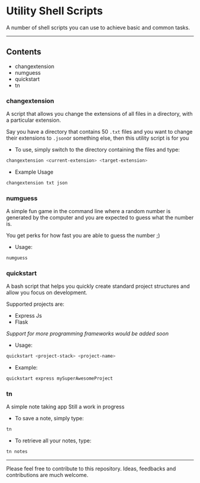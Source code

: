 # Utility Shell Scripts

A number of shell scripts you can use to achieve basic and common tasks.

---

## Contents
+ changextension
+ numguess
+ quickstart
+ tn


### changextension
A script that allows you change the extensions of all files in a directory, with a particular extension.

Say you have a directory that contains 50 `.txt` files and you want to change their extensions to `.json`or something else,
then this utility script is for you

+ To use, simply switch to the directory containing the files and type:

```bash
changextension <current-extension> <target-extension>
```

+ Example Usage 

```bash
changextension txt json
```


### numguess
A simple fun game in the command line where a random number is generated by the computer and you are expected to guess what the number is.

You get perks for how fast you are able to guess the number ;)

+ Usage: 

```bash
numguess
```


### quickstart
A bash script that helps you quickly create standard project structures and allow you focus on development.

Supported projects are:
+ Express Js
+ Flask

*Support for more programming frameworks would be added soon*

+ Usage:

```bash
quickstart <project-stack> <project-name>
```

+ Example:

```bash
quickstart express mySuperAwesomeProject
```


### tn
A simple note taking app
Still a work in progress

+ To save a note, simply type:

```bash
tn
```

+ To retrieve all your notes, type: 

```bash
tn notes
```


---

Please feel free to contribute to this repository.
Ideas, feedbacks and contributions are much welcome.